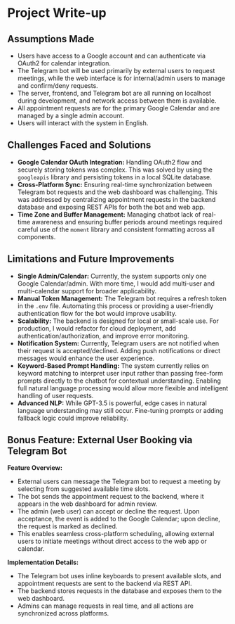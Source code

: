 # Project Write-up

## Assumptions Made
- Users have access to a Google account and can authenticate via OAuth2 for calendar integration.
- The Telegram bot will be used primarily by external users to request meetings, while the web interface is for internal/admin users to manage and confirm/deny requests.
- The server, frontend, and Telegram bot are all running on localhost during development, and network access between them is available.
- All appointment requests are for the primary Google Calendar and are managed by a single admin account.
- Users will interact with the system in English.

## Challenges Faced and Solutions
- **Google Calendar OAuth Integration:** Handling OAuth2 flow and securely storing tokens was complex. This was solved by using the `googleapis` library and persisting tokens in a local SQLite database.
- **Cross-Platform Sync:** Ensuring real-time synchronization between Telegram bot requests and the web dashboard was challenging. This was addressed by centralizing appointment requests in the backend database and exposing REST APIs for both the bot and web app.
- **Time Zone and Buffer Management:** Managing chatbot lack of real-time awareness and ensuring buffer periods around meetings required careful use of the `moment` library and consistent formatting across all components.

## Limitations and Future Improvements
- **Single Admin/Calendar:** Currently, the system supports only one Google Calendar/admin. With more time, I would add multi-user and multi-calendar support for broader applicability.
- **Manual Token Management:** The Telegram bot requires a refresh token in the `.env` file. Automating this process or providing a user-friendly authentication flow for the bot would improve usability.
- **Scalability:** The backend is designed for local or small-scale use. For production, I would refactor for cloud deployment, add authentication/authorization, and improve error monitoring.
- **Notification System:** Currently, Telegram users are not notified when their request is accepted/declined. Adding push notifications or direct messages would enhance the user experience.
- **Keyword-Based Prompt Handling:** The system currently relies on keyword matching to interpret user input rather than passing free-form prompts directly to the chatbot for contextual understanding. Enabling full natural language processing would allow more flexible and intelligent handling of user requests.
- **Advanced NLP:** While GPT-3.5 is powerful, edge cases in natural language understanding may still occur. Fine-tuning prompts or adding fallback logic could improve reliability.

## Bonus Feature: External User Booking via Telegram Bot
**Feature Overview:**
- External users can message the Telegram bot to request a meeting by selecting from suggested available time slots.
- The bot sends the appointment request to the backend, where it appears in the web dashboard for admin review.
- The admin (web user) can accept or decline the request. Upon acceptance, the event is added to the Google Calendar; upon decline, the request is marked as declined.
- This enables seamless cross-platform scheduling, allowing external users to initiate meetings without direct access to the web app or calendar.

**Implementation Details:**
- The Telegram bot uses inline keyboards to present available slots, and appointment requests are sent to the backend via REST API.
- The backend stores requests in the database and exposes them to the web dashboard.
- Admins can manage requests in real time, and all actions are synchronized across platforms.